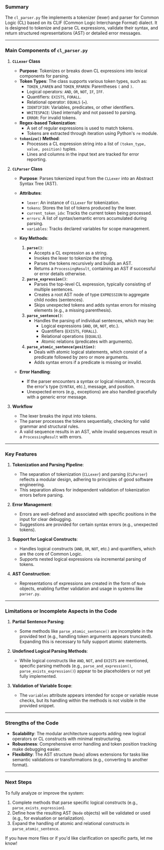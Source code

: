 
### Summary 
The `cl_parser.py` file implements a tokenizer (lexer) and parser for Common Logic (CL) based on its CLIF (Common Logic Interchange Format) dialect. It is designed to tokenize and parse CL expressions, validate their syntax, and return structured representations (AST) or detailed error messages.

---

### Main Components of `cl_parser.py`

1. **`CLLexer` Class**
   - **Purpose**: Tokenizes or breaks down CL expressions into lexical components for parsing.
   - **Token Types**: The class supports various token types, such as:
     - `TOKEN_LPAREN` and `TOKEN_RPAREN`: Parentheses `(` and `)`.
     - Logical operators: `AND`, `OR`, `NOT`, `IF`, `IFF`.
     - Quantifiers: `EXISTS`, `FORALL`.
     - Relational operator: `EQUALS` (`=`).
     - `IDENTIFIER`: Variables, predicates, or other identifiers.
     - `WHITESPACE`: Used internally and not passed to parsing.
     - `ERROR`: For invalid tokens.
   - **Regex-based Tokenization**:
     - A set of regular expressions is used to match tokens.
     - Tokens are extracted through iteration using Python's `re` module.
   - **`tokenize()` Method**:
     - Processes a CL expression string into a list of `(token_type, value, position)` tuples.
     - Lines and columns in the input text are tracked for error reporting.

2. **`CLParser` Class**
   - **Purpose**: Parses tokenized input from the `CLLexer` into an Abstract Syntax Tree (AST).
   - **Attributes**:
     - `lexer`: An instance of `CLLexer` for tokenization.
     - `tokens`: Stores the list of tokens produced by the lexer.
     - `current_token_idx`: Tracks the current token being processed.
     - `errors`: A list of syntax/semantic errors accumulated during parsing.
     - `variables`: Tracks declared variables for scope management.
   - **Key Methods**:
     1. **`parse()`**:
        - Accepts a CL expression as a string.
        - Invokes the lexer to tokenize the string.
        - Parses the tokens recursively and builds an AST.
        - Returns a `ProcessingResult`, containing an AST if successful or error details otherwise.
     2. **`parse_expression()`**:
        - Parses the top-level CL expression, typically consisting of multiple sentences.
        - Creates a root AST node of type `EXPRESSION` to aggregate child nodes (sentences).
        - Skips unexpected tokens and adds syntax errors for missing elements (e.g., a missing parenthesis).
     3. **`parse_sentence()`**:
        - Handles the parsing of individual sentences, which may be:
          - Logical expressions (`AND`, `OR`, `NOT`, etc.).
          - Quantifiers (`EXISTS`, `FORALL`).
          - Relational operations (`EQUALS`).
          - Atomic relations (predicates with arguments).
     4. **`parse_atomic_sentence(position)`**:
        - Deals with atomic logical statements, which consist of a predicate followed by zero or more arguments.
        - Adds syntax errors if a predicate is missing or invalid.

   - **Error Handling**:
     - If the parser encounters a syntax or logical mismatch, it records the error's type (`SYNTAX`, etc.), message, and position.
     - Unexpected errors (e.g., exceptions) are also handled gracefully with a generic error message.

3. **Workflow**
   - The lexer breaks the input into tokens.
   - The parser processes the tokens sequentially, checking for valid grammar and structural rules.
   - A valid sequence results in an AST, while invalid sequences result in a `ProcessingResult` with errors.

---

### Key Features

1. **Tokenization and Parsing Pipeline**:
   - The separation of tokenization (`CLLexer`) and parsing (`CLParser`) reflects a modular design, adhering to principles of good software engineering.
   - This separation allows for independent validation of tokenization errors before parsing.

2. **Error Management**:
   - Errors are well-defined and associated with specific positions in the input for clear debugging.
   - Suggestions are provided for certain syntax errors (e.g., unexpected tokens).

3. **Support for Logical Constructs**:
   - Handles logical constructs (`AND`, `OR`, `NOT`, etc.) and quantifiers, which are the core of Common Logic.
   - Supports nested logical expressions via incremental parsing of tokens.

4. **AST Construction**:
   - Representations of expressions are created in the form of `Node` objects, enabling further validation and usage in systems like `parser.py`.

---

### Limitations or Incomplete Aspects in the Code
1. **Partial Sentence Parsing**:
   - Some methods like `parse_atomic_sentence()` are incomplete in the provided text (e.g., handling token arguments appears truncated). Expanding this is necessary to fully support atomic statements.
   
2. **Undefined Logical Parsing Methods**:
   - While logical constructs like `AND`, `NOT`, and `EXISTS` are mentioned, specific parsing methods (e.g., `parse_and_expression()`, `parse_exists_expression()`) appear to be placeholders or not yet fully implemented.

3. **Validation of Variable Scope**:
   - The `variables` attribute appears intended for scope or variable reuse checks, but its handling within the methods is not visible in the provided snippet.

---

### Strengths of the Code
- **Scalability**: The modular architecture supports adding new logical operators or CL constructs with minimal restructuring.
- **Robustness**: Comprehensive error handling and token position tracking make debugging easier.
- **Flexibility**: The AST structure (`Node`) allows extensions for tasks like semantic validations or transformations (e.g., converting to another format).

---

### Next Steps
To fully analyze or improve the system:
1. Complete methods that parse specific logical constructs (e.g., `parse_exists_expression`).
2. Define how the resulting AST (`Node` objects) will be validated or used (e.g., for evaluation or serialization).
3. Expand the handling of atomic and relational constructs in `parse_atomic_sentence`.

If you have more files or if you'd like clarification on specific parts, let me know!